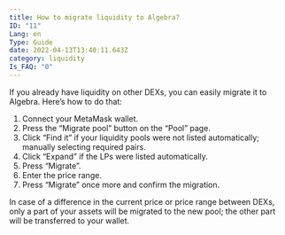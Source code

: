 ```yaml
---
title: How to migrate liquidity to Algebra?
ID: "11"
Lang: en
Type: Guide
date: 2022-04-13T13:40:11.643Z
category: liquidity
Is_FAQ: "0"
---
```

If you already have liquidity on other DEXs, you can easily migrate it to Algebra. Here’s how to do that:

1. Connect your MetaMask wallet.
2. Press the “Migrate pool” button on the “Pool” page.
3. Click “Find it” if your liquidity pools were not listed automatically; manually selecting required pairs.
4. Click “Expand” if the LPs were listed automatically.
5. Press “Migrate”.
6. Enter the price range.
7. Press “Migrate” once more and confirm the migration.

In case of a difference in the current price or price range between DEXs, only a part of your assets will be migrated to the new pool; the other part will be transferred to your wallet.